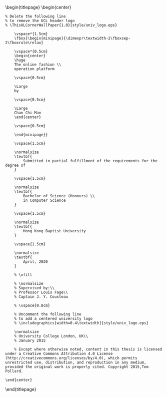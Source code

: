 <!-- 
This is the Latex-heavy title page. 
People outside UCL may want to remove the header logo 
and add the centred logo
-->

\begin{titlepage}
    \begin{center}

    % Delete the following line
    % to remove the UCL header logo
    % \ThisULCornerWallPaper{1.0}{style/univ_logo.eps}
        
        \vspace*{1.5cm}
        \fbox{\begin{minipage}{\dimexpr\textwidth-2\fboxsep-2\fboxrule\relax}
        
        \vspace*{0.5cm}
        \begin{center}
        \huge
        The online fashion \\
        operation platform
        
        \vspace{0.5cm}

        \Large
        by
        
        \vspace{0.5cm}
        
        \Large
        Chan Chi Man
        \end{center}

        \vspace{0.5cm}

        \end{minipage}}

        \vspace{1.5cm}

        \normalsize
        \textbf{
            Submitted in partial fulfillment of the requirements for the degree of
        }

        \vspace{1.5cm}

        \normalsize
        \textbf{
            Bachelor of Science (Honours) \\
            in Computer Science
        }

        \vspace{1.5cm}

        \normalsize
        \textbf{
            Hong Kong Baptist University
        }

        \vspace{1.5cm}

        \normalsize
        \textbf{
            April, 2020
        }

        % \vfill
        
        % \normalsize
        % Supervised by:\\
        % Professor Louis Fage\\
        % Captain J. Y. Cousteau

        % \vspace{0.8cm}

        % Uncomment the following line
        % to add a centered university logo
        % \includegraphics[width=0.4\textwidth]{style/univ_logo.eps}
        
        \normalsize
        % University College London, UK\\
        % January 2015

        % Except where otherwise noted, content in this thesis is licensed under a Creative Commons Attribution 4.0 License (http://creativecommons.org/licenses/by/4.0), which permits unrestricted use, distribution, and reproduction in any medium, provided the original work is properly cited. Copyright 2015,Tom Pollard.

    \end{center}
\end{titlepage}
